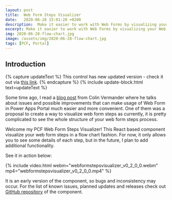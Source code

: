 ```yaml
---
layout: post
title:  Web Form Steps Visualizer
date:   2020-06-28 15:01:20 +0200
description:  Make it easier to work with Web Forms by visualizing your Web Form Steps as a flow chart with my Web Form Steps Visualizer PCF Component.
excerpt: Make it easier to work with Web Forms by visualizing your Web Form Steps as a flow chart with my Web Form Steps Visualizer PCF Component.
img: 2020-06-28-flow-chart.jpg
image: /assets/img/2020-06-28-flow-chart.jpg
tags: [PCF, Portal]
---
```


## Introduction

{% capture updateText %}
This control has new updated version - check it out via <a href='https://www.dancingwithcrm.com/webformstepsvisualizer-v1/'>this link</a>.
{% endcapture %}
{% include update-block.html text=updateText %}

Some time ago, I read a [blog post](https://colinvermander.com/2020/03/09/power-apps-portals-web-form-ideas-desired-improvements/) from Colin Vermander where he talks about issues and possible improvements that can make usage of Web Form in Power Apps Portal much easier and more convenient. One of them was a proposal to create a way to visualize web form steps as currently, it is pretty complicated to see the whole structure of your web form steps process.

Welcome my PCF Web Form Steps Visualizer! This React based component visualize your web form steps in a flow chart fashion. For now, it only allows you to see some details of each step, but in the future, I plan to add additional functionality.

See it in action below:

{% include video.html webm="webformstepsvisualizer_v0_2_0_0.webm" mp4="webformstepsvisualizer_v0_2_0_0.mp4" %}

It is an early version of the component, so bugs and inconsistency may occur. For the list of known issues, planned updates and releases check out [GitHub repository](https://github.com/OOlashyn/PCF-WebFormStepVisualizer) of the component.
